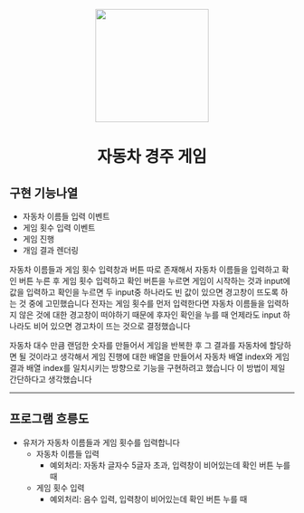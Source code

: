 <p align="middle" >
  <img width="200px;" src="https://github.com/woowacourse/javascript-racingcar-precourse/blob/main/images/racingcar_icon.png?raw=true"/>
</p>
<h1 align="middle">자동차 경주 게임</h1>

## 구현 기능나열

- 자동차 이름들 입력 이벤트
- 게임 횟수 입력 이벤트
- 게임 진행
- 개임 결과 렌더링

자동차 이름들과 게임 횟수 입력창과 버튼 따로 존재해서 
자동차 이름들을 입력하고 확인 버튼 누른 후 게임 횟수 입력하고 확인 버튼을 누르면 게임이 시작하는 것과
input에 값을 입력하고 확인을 누르면 두 input중 하나라도 빈 값이 있으면 경고창이 뜨도록 하는 것 중에 고민했습니다
전자는 게임 횟수를 먼저 입력한다면 자동차 이름들을 입력하지 않은 것에 대한 경고창이 떠야하기 때문에
후자인 확인을 누를 때 언제라도 input 하나라도 비어 있으면 경고차이 뜨는 것으로 결정했습니다

자동차 대수 만큼 랜덤한 숫자를 만들어서 게임을 반복한 후 그 결과를 자동차에 할당하면 될 것이라고 생각해서
게임 진행에 대한 배열을 만들어서 자동차 배열 index와 게임 결과 배열 index를 일치시키는 방향으로 기능을 구현하려고 했습니다
이 방법이 제일 간단하다고 생각했습니다

---

## 프로그램 흐릉도

- 유저가 자동차 이름들과 게임 횟수를 입력합니다
  - 자동차 이름들 입력
    - 예외처리: 자동차 글자수 5글자 초과, 입력창이 비어있는데 확인 버튼 누를 때
  - 게임 횟수 입력
    - 예외처리: 음수 입력, 입력창이 비어있는데 확인 버튼 누를 때


